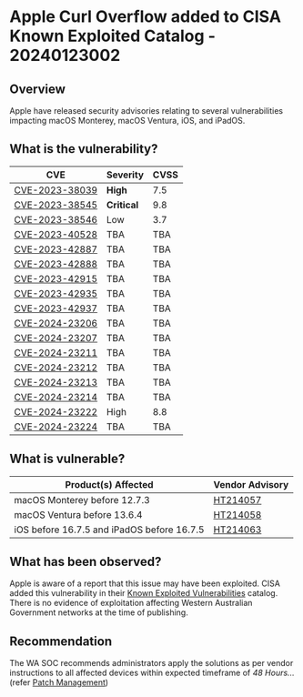 # Apple Curl Overflow added to CISA Known Exploited Catalog - 20240123002

## Overview

Apple have released security advisories relating to several vulnerabilities impacting macOS Monterey, macOS Ventura, iOS, and iPadOS.

## What is the vulnerability?

| CVE  | Severity     | CVSS |
------------------------------------------------------------------------------ | ------------ | ---- |
| [CVE-2023-38039](https://cve.mitre.org/cgi-bin/cvename.cgi?name=CVE-2023-38039) | **High**     | 7.5  |
| [CVE-2023-38545](https://cve.mitre.org/cgi-bin/cvename.cgi?name=CVE-2023-38545) | **Critical** | 9.8  |
| [CVE-2023-38546](https://cve.mitre.org/cgi-bin/cvename.cgi?name=CVE-2023-38546) | Low          | 3.7  |
| [CVE-2023-40528](https://cve.mitre.org/cgi-bin/cvename.cgi?name=CVE-2023-40528) | TBA          | TBA  |
| [CVE-2023-42887](https://cve.mitre.org/cgi-bin/cvename.cgi?name=CVE-2023-42887) | TBA          | TBA  |
| [CVE-2023-42888](https://cve.mitre.org/cgi-bin/cvename.cgi?name=CVE-2023-42888) | TBA          | TBA  |
| [CVE-2023-42915](https://cve.mitre.org/cgi-bin/cvename.cgi?name=CVE-2023-42915) | TBA          | TBA  |
| [CVE-2023-42935](https://cve.mitre.org/cgi-bin/cvename.cgi?name=CVE-2023-42935) | TBA          | TBA  |
| [CVE-2023-42937](https://cve.mitre.org/cgi-bin/cvename.cgi?name=CVE-2023-42937) | TBA          | TBA  |
| [CVE-2024-23206](https://cve.mitre.org/cgi-bin/cvename.cgi?name=CVE-2024-23206) | TBA          | TBA  |
| [CVE-2024-23207](https://cve.mitre.org/cgi-bin/cvename.cgi?name=CVE-2024-23207) | TBA          | TBA  |
| [CVE-2024-23211](https://cve.mitre.org/cgi-bin/cvename.cgi?name=CVE-2024-23211) | TBA          | TBA  |
| [CVE-2024-23212](https://cve.mitre.org/cgi-bin/cvename.cgi?name=CVE-2024-23212) | TBA          | TBA  |
| [CVE-2024-23213](https://cve.mitre.org/cgi-bin/cvename.cgi?name=CVE-2024-23213) | TBA          | TBA  |
| [CVE-2024-23214](https://cve.mitre.org/cgi-bin/cvename.cgi?name=CVE-2024-23214) | TBA          | TBA  |
| [CVE-2024-23222](https://cve.mitre.org/cgi-bin/cvename.cgi?name=CVE-2024-23222) | High         | 8.8 |
| [CVE-2024-23224](https://cve.mitre.org/cgi-bin/cvename.cgi?name=CVE-2024-23224) | TBA          | TBA  |

## What is vulnerable?

| Product(s) Affected                        | Vendor Advisory                                      |
| ------------------------------------------ | ---------------------------------------------------- |
| macOS Monterey before 12.7.3               | [HT214057](https://support.apple.com/en-gb/HT214057) |
| macOS Ventura before 13.6.4                | [HT214058](https://support.apple.com/en-gb/HT214058) |
| iOS before 16.7.5 and iPadOS before 16.7.5 | [HT214063](https://support.apple.com/en-gb/HT214063) |

## What has been observed?

Apple is aware of a report that this issue may have been exploited. CISA added this vulnerability in their [Known Exploited Vulnerabilities](https://www.cisa.gov/known-exploited-vulnerabilities-catalog) catalog. There is no evidence of exploitation affecting Western Australian Government networks at the time of publishing.

## Recommendation

The WA SOC recommends administrators apply the solutions as per vendor instructions to all affected devices within expected timeframe of *48 Hours...* (refer [Patch Management](../guidelines/patch-management.md))
